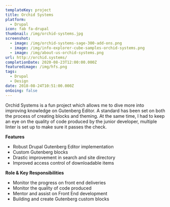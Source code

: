 ```yaml
---
templateKey: project
title: Orchid Systems
platform:
  - Drupal
icon: fab fa-drupal
thumbnail: /img/orchid-systems.jpg
screenshot:
  - image: /img/orchid-systems-sage-300-add-ons.png
  - image: /img/info-explorer-cube-samples-orchid-systems.png
  - image: /img/about-us-orchid-systems.png
url: http://orchid.systems/
completionDate: 2020-08-23T12:00:00.000Z
featuredimage: /img/hfs.png
tags:
  - Drupal
  - Design
date: 2018-08-24T10:51:00.000Z
onGoing: false
---
```

Orchid Systems is a fun project which allows me to dive more into improving knowledge on Gutenberg Editor. A standard has been set on both the process of creating blocks and theming. At the same time, I had to keep an eye on the quality of code produced by the junior developer, multiple linter is set up to make sure it passes the check.

**Features**

* Robust Drupal Gutenberg Editor implementation
* Custom Gutenberg blocks
* Drastic improvement in search and site directory
* Improved access control of downloadable items

**Role & Key Responsibilities**

* Monitor the progress on front end deliveries
* Monitor the quality of code produced
* Mentor and assist on Front End development
* Building and create Gutenberg custom blocks